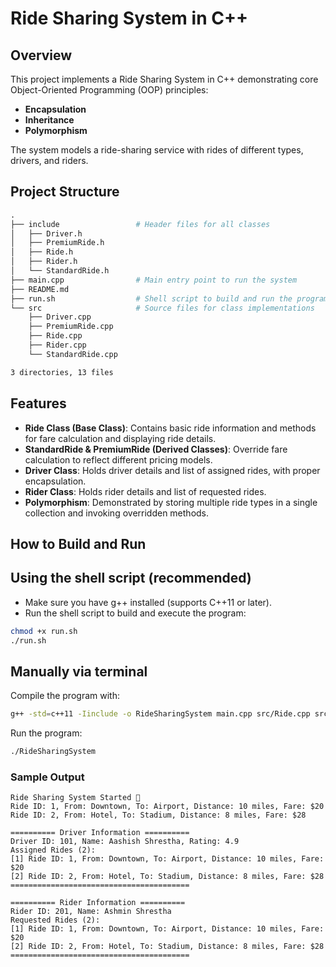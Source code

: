 # Ride Sharing System in C++

## Overview

This project implements a Ride Sharing System in C++ demonstrating core Object-Oriented Programming (OOP) principles:

- **Encapsulation**
- **Inheritance**
- **Polymorphism**

The system models a ride-sharing service with rides of different types, drivers, and riders.

## Project Structure

```makefile
.
├── include                 # Header files for all classes
│   ├── Driver.h
│   ├── PremiumRide.h
│   ├── Ride.h
│   ├── Rider.h
│   └── StandardRide.h
├── main.cpp                # Main entry point to run the system
├── README.md
├── run.sh                  # Shell script to build and run the program
└── src                     # Source files for class implementations
    ├── Driver.cpp
    ├── PremiumRide.cpp
    ├── Ride.cpp
    ├── Rider.cpp
    └── StandardRide.cpp

3 directories, 13 files

```

## Features

- **Ride Class (Base Class)**: Contains basic ride information and methods for fare calculation and displaying ride details.
- **StandardRide & PremiumRide (Derived Classes)**: Override fare calculation to reflect different pricing models.
- **Driver Class**: Holds driver details and list of assigned rides, with proper encapsulation.
- **Rider Class**: Holds rider details and list of requested rides.
- **Polymorphism**: Demonstrated by storing multiple ride types in a single collection and invoking overridden methods.

## How to Build and Run

## Using the shell script (recommended)

- Make sure you have g++ installed (supports C++11 or later).
- Run the shell script to build and execute the program:

```bash
chmod +x run.sh
./run.sh
```

## Manually via terminal

Compile the program with:

```bash
g++ -std=c++11 -Iinclude -o RideSharingSystem main.cpp src/Ride.cpp src/Driver.cpp src/StandardRide.cpp src/PremiumRide.cpp src/Rider.cpp
```

Run the program:

```bash
./RideSharingSystem
```

### Sample Output

```text
Ride Sharing System Started 🚗
Ride ID: 1, From: Downtown, To: Airport, Distance: 10 miles, Fare: $20
Ride ID: 2, From: Hotel, To: Stadium, Distance: 8 miles, Fare: $28

========== Driver Information ==========
Driver ID: 101, Name: Aashish Shrestha, Rating: 4.9
Assigned Rides (2):
[1] Ride ID: 1, From: Downtown, To: Airport, Distance: 10 miles, Fare: $20
[2] Ride ID: 2, From: Hotel, To: Stadium, Distance: 8 miles, Fare: $28
========================================

========== Rider Information ==========
Rider ID: 201, Name: Ashmin Shrestha
Requested Rides (2):
[1] Ride ID: 1, From: Downtown, To: Airport, Distance: 10 miles, Fare: $20
[2] Ride ID: 2, From: Hotel, To: Stadium, Distance: 8 miles, Fare: $28
========================================
```
